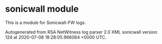 # sonicwall module

This is a module for Sonicwall-FW logs.

Autogenerated from RSA NetWitness log parser 2.0 XML sonicwall version 124
at 2020-07-08 18:28:05.966064 +0000 UTC.


